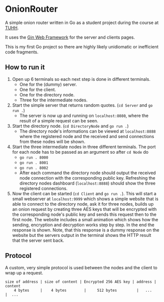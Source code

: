 # OnionRouter

A simple onion router written in Go as a student project during the course at [TUHH](https://www.tuhh.de/ide/homepage.html).

It uses the [Gin Web Framework](https://github.com/gin-gonic/gin) for the server and clients pages.

This is my first Go project so there are highly likely unidiomatic or inefficient code fragments.

## How to run it

1. Open up 6 terminals so each next step is done in different terminals.
   - One for the (dummy) server.
   - One for the client.
   - One for the directory node.
   - Three for the intermediate nodes.
2. Start the simple server that returns random quotes. (`cd Server` and `go run .`)
   - The server is now up and running on `localhost:8080`, where the result of a simple request can be seen.
3. Start the directory node. (`cd DirectoryNode` and `go run .`)
   - The directory node's informations can be viewed at `localhost:8888` where the registered node and the received and send connections from these nodes will be shown.
4. Start the three intermediate nodes in three different terminals. The port for each node has to be passed as an argument so after `cd Node` do
   - `go run . 8000`
   - `go run . 8001`
   - `go run . 8002`
   - After each command the directory node should output the received node connection with the corresponding public key. Refreshing the directory nodes dashboard (`localhost:8888`) should show the three registered connections.
5. Now the client can be started (`cd Client` and `go run .`). This will start a small webserver at `localhost:9999` which shows a simple website that is able to connect to the directory node, ask it for three nodes, builds up an onion request by creating three AES keys that will be encrypted with the corresponding node's public key and sends this request then to the first node. The website includes a small animation which shows how the sending, encryption and decryption works step by step. In the end the response is shown. Note, that this response is a dummy response on the website but the servers output in the terminal shows the HTTP result that the server sent back.

## Protocol

A custom, very simple protocol is used between the nodes and the client to wrap up a request.

```text
size of address | size of content | Encrypted 256 AES key | address | content
    4 bytes     |    4 bytes	    |     512 bytes         |   ...   |  ...
```
